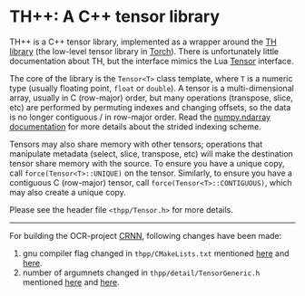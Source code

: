 # TH++: A C++ tensor library

TH++ is a C++ tensor library, implemented as a wrapper around the
[TH library](https://github.com/torch/torch7/tree/master/lib/TH) (the low-level
tensor library in [Torch](http://torch.ch/)). There is unfortunately little
documentation about TH, but the interface mimics the Lua
[Tensor](https://github.com/torch/torch7/blob/master/doc/tensor.md) interface.

The core of the library is the `Tensor<T>` class template, where `T` is a
numeric type (usually floating point, `float` or `double`). A tensor is
a multi-dimensional array, usually in C (row-major) order, but many
operations (transpose, slice, etc) are performed by permuting indexes and
changing offsets, so the data is no longer contiguous / in row-major order.
Read the [numpy.ndarray
documentation](http://docs.scipy.org/doc/numpy/reference/arrays.ndarray.html)
for more details about the strided indexing scheme.

Tensors may also share memory with other tensors; operations that manipulate
metadata (select, slice, transpose, etc) will make the destination tensor
share memory with the source. To ensure you have a unique copy, call
`force(Tensor<T>::UNIQUE)` on the tensor. Similarly, to ensure you have
a contiguous C (row-major) tensor, call `force(Tensor<T>::CONTIGUOUS)`, which
may also create a unique copy.

Please see the header file `<thpp/Tensor.h>` for more details.

----------------------------------------------------------------------------
For building the OCR-project [CRNN](https://github.com/bgshih/crnn), following changes
have been made:

1) gnu compiler flag changed in `thpp/CMakeLists.txt` mentioned [here](https://github.com/facebookarchive/thpp/pull/32/files)
and [here](https://github.com/facebookarchive/thpp/issues/44).
2) number of argumnets changed in `thpp/detail/TensorGeneric.h` mentioned [here](https://github.com/facebookarchive/thpp/pull/42/files) and [here](https://github.com/facebookarchive/thpp/issues/44).
